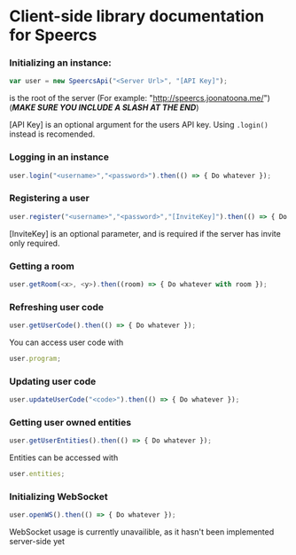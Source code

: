 # Client-side library documentation for **Speercs**

### Initializing an instance:

```js
var user = new SpeercsApi("<Server Url>", "[API Key]");
```

<Server Url> is the root of the server (For example: "http://speercs.joonatoona.me/") (***MAKE SURE YOU INCLUDE A SLASH AT THE END***)

[API Key] is an optional argument for the users API key. Using `.login()` instead is recomended.

### Logging in an instance

```js
user.login("<username>","<password>").then(() => { Do whatever });
```

### Registering a user

```js
user.register("<username>","<password>","[InviteKey]").then(() => { Do whatever });
```

[InviteKey] is an optional parameter, and is required if the server has invite only required.

### Getting a room

```js
user.getRoom(<x>, <y>).then((room) => { Do whatever with room });
```

### Refreshing user code

```js
user.getUserCode().then(() => { Do whatever });
```

You can access user code with

```js
user.program;
```

### Updating user code

```js
user.updateUserCode("<code>").then(() => { Do whatever });
```

### Getting user owned entities

```js
user.getUserEntities().then(() => { Do whatever });
```

Entities can be accessed with

```js
user.entities;
```

### Initializing WebSocket

```js
user.openWS().then(() => { Do whatever });
```

WebSocket usage is currently unavailible, as it hasn't been implemented server-side yet